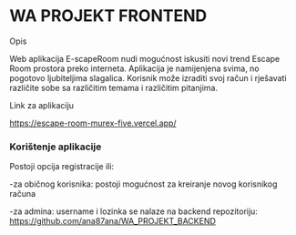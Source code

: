 # WA PROJEKT FRONTEND

Opis

Web aplikacija E-scapeRoom nudi mogućnost iskusiti novi trend Escape Room prostora preko interneta. Aplikacija je namijenjena svima, no pogotovo ljubiteljima slagalica. Korisnik može izraditi svoj račun i rješavati različite sobe sa različitim temama i različitim pitanjima.

Link za aplikaciju

https://escape-room-murex-five.vercel.app/

### Korištenje aplikacije

Postoji opcija registracije ili:

-za običnog korisnika:
postoji mogućnost za kreiranje novog korisnikog računa

-za admina:
username i lozinka se nalaze na backend repozitoriju: https://github.com/ana87ana/WA_PROJEKT_BACKEND
